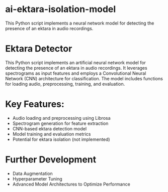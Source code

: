 # ai-ektara-isolation-model
This Python script implements a neural network model for detecting the presence of an ektara in audio recordings.

# Ektara Detector

This Python script implements an artificial neural network model for detecting the presence of an ektara in audio recordings. It leverages spectrograms as input features and employs a Convolutional Neural Network (CNN) architecture for classification. The model includes functions for loading audio, preprocessing, training, and evaluation.

# Key Features:

* Audio loading and preprocessing using Librosa
* Spectrogram generation for feature extraction
* CNN-based ektara detection model
* Model training and evaluation metrics
* Potential for ektara isolation (not implemented)

# Further Development

* Data Augmentation
* Hyperparameter Tuning
* Advanced Model Architectures to Optimize Performance
